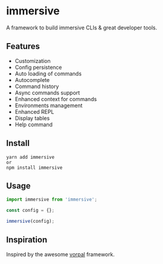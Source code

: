# immersive

A framework to build immersive CLIs & great developer tools.

## Features

- Customization
- Config persistence
- Auto loading of commands
- Autocomplete
- Command history
- Async commands support
- Enhanced context for commands
- Environments management
- Enhanced REPL
- Display tables
- Help command

## Install

```
yarn add immersive
or
npm install immersive
```

## Usage

```javascript
import immersive from 'immersive';

const config = {};

immersive(config);
```

## Inspiration

Inspired by the awesome [vorpal](https://github.com/dthree/vorpal) framework.
